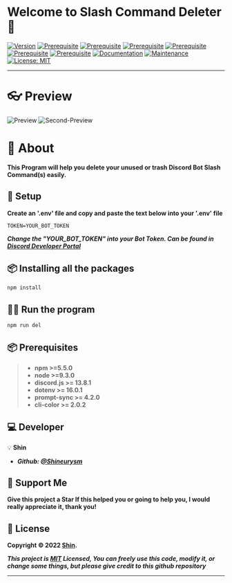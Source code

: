 # Welcome to Slash Command Deleter 👋

[![Version](https://img.shields.io/badge/version-1.0.0-blue.svg?cacheSeconds=2592000)](https://yt.be/notarickroll)
[![Prerequisite](https://img.shields.io/badge/npm-%3E%3D5.5.0-blue.svg)](https://nodejs.org/en/)
[![Prerequisite](https://img.shields.io/badge/node-%3E%3D9.3.0-blue.svg)](https://nodejs.org/en/)
[![Prerequisite](https://img.shields.io/badge/discord.js-%3E%3D13.8.1-blue.svg)](https://www.npmjs.com/package/discord.js)
[![Prerequisite](https://img.shields.io/badge/dotenv-%3E%3D16.0.1-blue.svg)](https://www.npmjs.com/package/dotenv)
[![Prerequisite](https://img.shields.io/badge/prompt--sync-%3E%3D4.2.0-blue)](https://www.npmjs.com/package/prompt-sync)
[![Prerequisite](https://img.shields.io/badge/cli--color-%3E%3D2.0.2-blue)](https://www.npmjs.com/package/cli-color)
[![Documentation](https://img.shields.io/badge/documentation-yes-brightgreen.svg)](https://github.com/Shineurysm/Slash-Command-Deleter#readme)
[![Maintenance](https://img.shields.io/badge/Maintained%3F-yes-green.svg)](https://github.com/Shineurysm/Slash-Command-Deleter/graphs/commit-activity)
[![License: MIT](https://img.shields.io/github/license/Shineurysm/slash-command-deleter)](https://github.com/Shineurysm/Slash-Command-Deleter/blob/main/LICENSE.md)

---

# 👓 Preview
![Preview](https://i.imgur.com/xI5R6A6.png)
![Second-Preview](https://imgur.com/4iY24dz.png)

# 📃 About

**This Program will help you delete your unused or trash Discord Bot Slash Command(s) easily.**


## 🔧 Setup

**Create an '.env' file and copy and paste the text below into your '.env' file**

```
TOKEN=YOUR_BOT_TOKEN
```

***Change the "YOUR_BOT_TOKEN" into your Bot Token. Can be found in [Discord Developer Portal](https://discord.com/developers/applications)***


## 📦 Installing all the packages

```sh
npm install
```


## 🏃‍♂️ Run the program

```sh
npm run del
```


## 📦 Prerequisites

> - **npm >=5.5.0**
> - **node >=9.3.0**
> - **discord.js >= 13.8.1**
> - **dotenv >= 16.0.1**
> - **prompt-sync >= 4.2.0**
> - **cli-color >= 2.0.2**


## 💻 Developer

💡 **Shin**

- ***Github: [@Shineurysm](https://github.com/Shineurysm)***


## 🎉 Support Me

**Give this project a Star If this helped you or going to help you, I would really appreciate it, thank you!**


## 📝 License

**Copyright © 2022 [Shin](https://github.com/Shineurysm).**

***This project is [MIT](https://github.com/Shineurysm/Slash-Command-Deleter/blob/main/LICENSE.md) Licensed, You can freely use this code, modify it, or change some things, but please give credit to this github repository***

---
